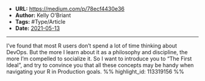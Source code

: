 - **URL:** https://medium.com/p/78ecf4430e36
- **Author:** Kelly O'Briant
- **Tags:** #Type/Article
- **Date:** [2021-05-13](../_daily/2021-05-13.md)
---

I’ve found that most R users don’t spend a lot of time thinking about DevOps. But the more I learn about it as a philosophy and discipline, the more I’m compelled to socialize it. So I want to introduce you to “The First Ideal”, and try to convince you that all these concepts may be handy when navigating your R in Production goals. %% highlight_id: 113319156 %%

